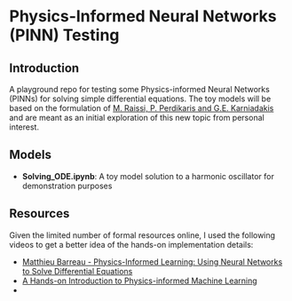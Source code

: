# Physics-Informed Neural Networks (PINN) Testing

## Introduction
A playground repo for testing some Physics-informed Neural Networks (PINNs) for solving simple differential equations.
The toy models will be based on the formulation of [M. Raissi, P. Perdikaris and G.E. Karniadakis](https://www.sciencedirect.com/science/article/abs/pii/S0021999118307125) and are meant as an initial exploration of this new topic from personal interest.

## Models
- **Solving_ODE.ipynb**: A toy model solution to a harmonic oscillator for demonstration purposes

## Resources
Given the limited number of formal resources online, I used the following videos to get a better idea of the hands-on implementation details:
- [Matthieu Barreau - Physics-Informed Learning: Using Neural Networks to Solve Differential Equations](https://www.youtube.com/watch?v=R4ZvksarJ1Q)
- [A Hands-on Introduction to Physics-informed Machine Learning](https://www.youtube.com/watch?v=o9JaZGWekWQ)
- 